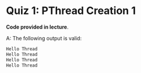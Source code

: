 # Quiz 1: PThread Creation 1

**Code provided in lecture**.

A: The following output is valid:

```bash
Hello Thread
Hello Thread
Hello Thread
Hello Thread
```
